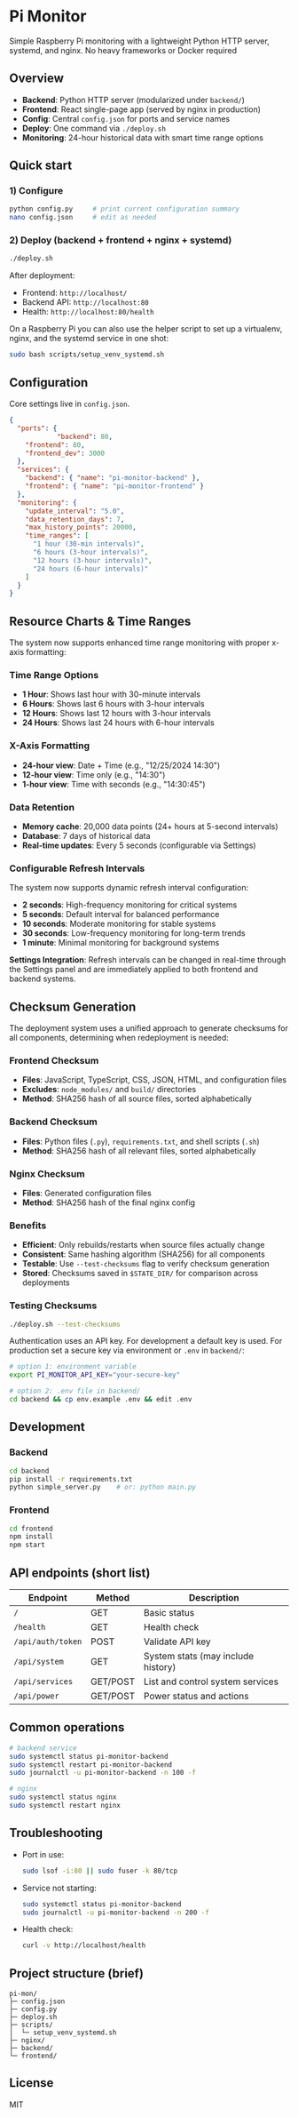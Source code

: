 # Pi Monitor

Simple Raspberry Pi monitoring with a lightweight Python HTTP server, systemd, and nginx. No heavy frameworks or Docker required

## Overview

- **Backend**: Python HTTP server (modularized under `backend/`)
- **Frontend**: React single-page app (served by nginx in production)
- **Config**: Central `config.json` for ports and service names
- **Deploy**: One command via `./deploy.sh`
- **Monitoring**: 24-hour historical data with smart time range options

## Quick start

### 1) Configure

```bash
python config.py     # print current configuration summary
nano config.json     # edit as needed
```

### 2) Deploy (backend + frontend + nginx + systemd)

```bash
./deploy.sh
```

After deployment:

- Frontend: `http://localhost/`
- Backend API: `http://localhost:80`
- Health: `http://localhost:80/health`

On a Raspberry Pi you can also use the helper script to set up a virtualenv, nginx, and the systemd service in one shot:

```bash
sudo bash scripts/setup_venv_systemd.sh
```

## Configuration

Core settings live in `config.json`.

```json
{
  "ports": {
            "backend": 80,
    "frontend": 80,
    "frontend_dev": 3000
  },
  "services": {
    "backend": { "name": "pi-monitor-backend" },
    "frontend": { "name": "pi-monitor-frontend" }
  },
  "monitoring": {
    "update_interval": "5.0",
    "data_retention_days": 7,
    "max_history_points": 20000,
    "time_ranges": [
      "1 hour (30-min intervals)",
      "6 hours (3-hour intervals)", 
      "12 hours (3-hour intervals)",
      "24 hours (6-hour intervals)"
    ]
  }
}
```

## Resource Charts & Time Ranges

The system now supports enhanced time range monitoring with proper x-axis formatting:

### Time Range Options
- **1 Hour**: Shows last hour with 30-minute intervals
- **6 Hours**: Shows last 6 hours with 3-hour intervals  
- **12 Hours**: Shows last 12 hours with 3-hour intervals
- **24 Hours**: Shows last 24 hours with 6-hour intervals

### X-Axis Formatting
- **24-hour view**: Date + Time (e.g., "12/25/2024 14:30")
- **12-hour view**: Time only (e.g., "14:30")
- **1-hour view**: Time with seconds (e.g., "14:30:45")

### Data Retention
- **Memory cache**: 20,000 data points (24+ hours at 5-second intervals)
- **Database**: 7 days of historical data
- **Real-time updates**: Every 5 seconds (configurable via Settings)

### Configurable Refresh Intervals
The system now supports dynamic refresh interval configuration:
- **2 seconds**: High-frequency monitoring for critical systems
- **5 seconds**: Default interval for balanced performance
- **10 seconds**: Moderate monitoring for stable systems  
- **30 seconds**: Low-frequency monitoring for long-term trends
- **1 minute**: Minimal monitoring for background systems

**Settings Integration**: Refresh intervals can be changed in real-time through the Settings panel and are immediately applied to both frontend and backend systems.

## Checksum Generation

The deployment system uses a unified approach to generate checksums for all components, determining when redeployment is needed:

### Frontend Checksum
- **Files**: JavaScript, TypeScript, CSS, JSON, HTML, and configuration files
- **Excludes**: `node_modules/` and `build/` directories
- **Method**: SHA256 hash of all source files, sorted alphabetically

### Backend Checksum  
- **Files**: Python files (`.py`), `requirements.txt`, and shell scripts (`.sh`)
- **Method**: SHA256 hash of all relevant files, sorted alphabetically

### Nginx Checksum
- **Files**: Generated configuration files
- **Method**: SHA256 hash of the final nginx config

### Benefits
- **Efficient**: Only rebuilds/restarts when source files actually change
- **Consistent**: Same hashing algorithm (SHA256) for all components
- **Testable**: Use `--test-checksums` flag to verify checksum generation
- **Stored**: Checksums saved in `$STATE_DIR/` for comparison across deployments

### Testing Checksums
```bash
./deploy.sh --test-checksums
```

Authentication uses an API key. For development a default key is used. For production set a secure key via environment or `.env` in `backend/`:

```bash
# option 1: environment variable
export PI_MONITOR_API_KEY="your-secure-key"

# option 2: .env file in backend/
cd backend && cp env.example .env && edit .env
```

## Development

### Backend

```bash
cd backend
pip install -r requirements.txt
python simple_server.py    # or: python main.py
```

### Frontend

```bash
cd frontend
npm install
npm start
```

## API endpoints (short list)

| Endpoint | Method | Description |
| --- | --- | --- |
| `/` | GET | Basic status |
| `/health` | GET | Health check |
| `/api/auth/token` | POST | Validate API key |
| `/api/system` | GET | System stats (may include history) |
| `/api/services` | GET/POST | List and control system services |
| `/api/power` | GET/POST | Power status and actions |

## Common operations

```bash
# backend service
sudo systemctl status pi-monitor-backend
sudo systemctl restart pi-monitor-backend
sudo journalctl -u pi-monitor-backend -n 100 -f

# nginx
sudo systemctl status nginx
sudo systemctl restart nginx
```

## Troubleshooting

- Port in use:
  ```bash
  sudo lsof -i:80 || sudo fuser -k 80/tcp
  ```
- Service not starting:
  ```bash
  sudo systemctl status pi-monitor-backend
  sudo journalctl -u pi-monitor-backend -n 200 -f
  ```
- Health check:
  ```bash
  curl -v http://localhost/health
  ```

## Project structure (brief)

```
pi-mon/
├─ config.json
├─ config.py
├─ deploy.sh
├─ scripts/
│  └─ setup_venv_systemd.sh
├─ nginx/
├─ backend/
└─ frontend/
```

## License

MIT


